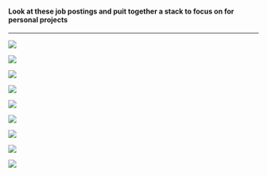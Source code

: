 #### Look at these job postings and puit together a stack to focus on for personal projects
---





![](job1.png)


![](job2.png)


![](job3.png)


![](job4.png)


![](job5.png)


![](job6.png)


![](job7.png)


![](job8.png)


![](job9.png)
